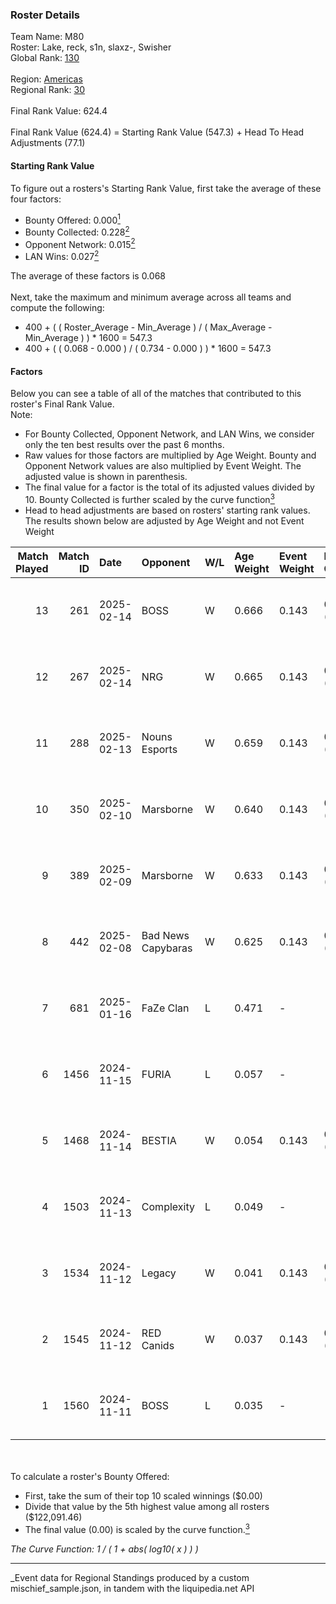 ### Roster Details<br />
Team Name: M80<br />
Roster: Lake, reck, s1n, slaxz-, Swisher<br />
Global Rank: [130](../../standings_global_2025_05_05.md)<br />
<br />
Region: [Americas]( ../../standings_americas_2025_05_05.md)<br />
Regional Rank: [30]( ../../standings_americas_2025_05_05.md)<br />
<br />
Final Rank Value:  624.4<br />
<br />
Final Rank Value (624.4) = Starting Rank Value (547.3) + Head To Head Adjustments (77.1)<br />

#### Starting Rank Value<br />
To figure out a rosters's Starting Rank Value, first take the average of these four factors:<br />
- Bounty Offered: 0.000[<sup>1</sup>](#table2)
- Bounty Collected: 0.228[<sup>2</sup>](#table1)
- Opponent Network: 0.015[<sup>2</sup>](#table1)
- LAN Wins: 0.027[<sup>2</sup>](#table1)

The average of these factors is 0.068<br />
<br />
Next, take the maximum and minimum average across all teams and compute the following:<br />
- 400 + ( ( Roster_Average - Min_Average ) / ( Max_Average - Min_Average ) ) * 1600 = 547.3
- 400 + ( ( 0.068 - 0.000 ) / ( 0.734 - 0.000 ) ) * 1600 = 547.3


#### Factors<br />
Below you can see a table of all of the matches that contributed to this roster's Final Rank Value.<br />
Note:<br />

- For Bounty Collected, Opponent Network, and LAN Wins, we consider only the ten best results over the past 6 months.
- Raw values for those factors are multiplied by Age Weight. Bounty and Opponent Network values are also multiplied by Event Weight. The adjusted value is shown in parenthesis.
- The final value for a factor is the total of its adjusted values divided by 10. Bounty Collected is further scaled by the curve function[<sup>3</sup>](#curveFunction)
- Head to head adjustments are based on rosters' starting rank values. The results shown below are adjusted by Age Weight and not Event Weight
<span id="table1"></span><br />


| Match Played | Match ID | Date       | Opponent           | W/L | Age Weight | Event Weight | Bounty Collected | Opponent Network | LAN Wins  | H2H Adj. | Roster                           |
| -: | -: | :- | :- | :- | :- | :- | :- | :- | :- | -: | :- |
|           13 |      261 | 2025-02-14 | BOSS               | W   | 0.666      | 0.143        | 0.004 (0.000)    | 0.304 (0.029)    | 0 (0.000) |    14.67 | Lake, reck, s1n, slaxz-, Swisher |
|           12 |      267 | 2025-02-14 | NRG                | W   | 0.665      | 0.143        | 0.029 (0.003)    | 0.413 (0.039)    | 0 (0.000) |    17.65 | Lake, reck, s1n, slaxz-, Swisher |
|           11 |      288 | 2025-02-13 | Nouns Esports      | W   | 0.659      | 0.143        | 0.004 (0.000)    | 0.308 (0.029)    | 0 (0.000) |    14.65 | Lake, reck, s1n, slaxz-, Swisher |
|           10 |      350 | 2025-02-10 | Marsborne          | W   | 0.640      | 0.143        | 0.000 (0.000)    | 0.210 (0.019)    | 0 (0.000) |     9.19 | Lake, reck, s1n, slaxz-, Swisher |
|            9 |      389 | 2025-02-09 | Marsborne          | W   | 0.633      | 0.143        | 0.000 (0.000)    | 0.210 (0.019)    | 0 (0.000) |     9.31 | Lake, reck, s1n, slaxz-, Swisher |
|            8 |      442 | 2025-02-08 | Bad News Capybaras | W   | 0.625      | 0.143        | 0.000 (0.000)    | 0.076 (0.007)    | 0 (0.000) |     9.08 | Lake, reck, s1n, slaxz-, Swisher |
|            7 |      681 | 2025-01-16 | FaZe Clan          | L   | 0.471      | -            | -                | -                | -         |    -0.01 | k1to, Lake, s1n, slaxz-, Swisher |
|            6 |     1456 | 2024-11-15 | FURIA              | L   | 0.057      | -            | -                | -                | -         |    -0.04 | Lake, reck, s1n, slaxz-, Swisher |
|            5 |     1468 | 2024-11-14 | BESTIA             | W   | 0.054      | 0.143        | 0.046 (0.000)    | 0.430 (0.003)    | 1 (0.054) |     1.37 | Lake, reck, s1n, slaxz-, Swisher |
|            4 |     1503 | 2024-11-13 | Complexity         | L   | 0.049      | -            | -                | -                | -         |    -0.10 | Lake, reck, s1n, slaxz-, Swisher |
|            3 |     1534 | 2024-11-12 | Legacy             | W   | 0.041      | 0.143        | 0.032 (0.000)    | 0.598 (0.004)    | 1 (0.041) |     1.03 | Lake, reck, s1n, slaxz-, Swisher |
|            2 |     1545 | 2024-11-12 | RED Canids         | W   | 0.037      | 0.143        | 0.000 (0.000)    | 0.146 (0.001)    | 1 (0.037) |     0.52 | Lake, reck, s1n, slaxz-, Swisher |
|            1 |     1560 | 2024-11-11 | BOSS               | L   | 0.035      | -            | -                | -                | -         |    -0.24 | Lake, reck, s1n, slaxz-, Swisher |

<br />
<span id="table2"></span><br />
To calculate a roster's Bounty Offered:<br />

- First, take the sum of their top 10 scaled winnings ($0.00)
- Divide that value by the 5th highest value among all rosters ($122,091.46)
- The final value (0.00) is scaled by the curve function.[<sup>3</sup>](#curveFunction)

<span id="curveFunction"></span>_The Curve Function: 1 / ( 1 + abs( log10( x ) ) )_<br />

---
_Event data for Regional Standings produced by a custom mischief_sample.json, in tandem with the liquipedia.net API<br />
